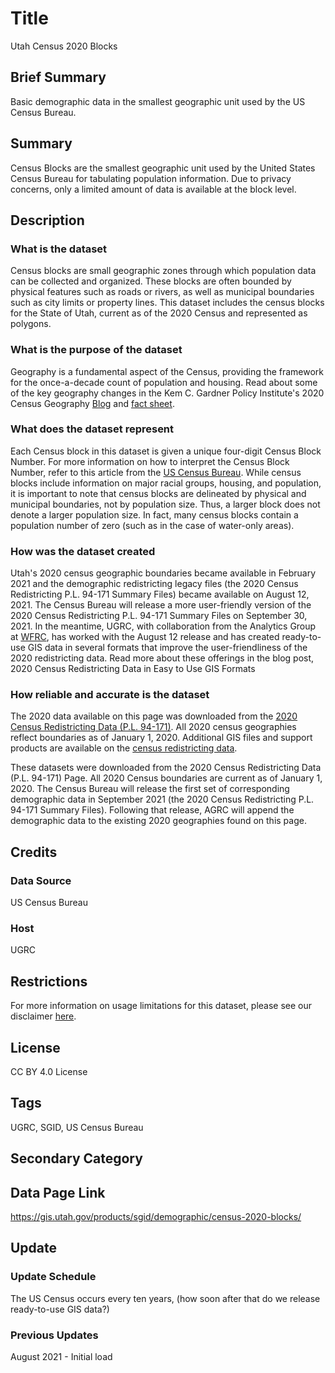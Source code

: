 <!-- The filename should match the OpenSGID layer_name. For example, roads.md. The category will be inferred from the directory structure -->

# Title

<!-- The human-readable layer name that should match the pageTitle item in the data page's metadata. If it's a statewide layer, it should include "Utah", e.g. "Utah Roads" -->
Utah Census 2020 Blocks

## Brief Summary

<!-- A super-short, one-liner description of the dataset. Corresponds to the pageDescription item in the data page's metadata -->
Basic demographic data in the smallest geographic unit used by the US Census Bureau.

## Summary

<!-- A brief (<2048 characters for AGOL) explanation of the dataset to give the user a high-level overview of what the layer is when skimming lists of datasets. Will be the first description people see in Hub open data and should match the Summary section of the layer's data page  -->
Census Blocks are the smallest geographic unit used by the United States Census Bureau for tabulating population information. Due to privacy concerns, only a limited amount of data is available at the block level.

## Description

<!-- A more in-depth explanation of the dataset, where it came from and how its created, so the user can decide if its what they need. -->

### What is the dataset

Census blocks are small geographic zones through which population data can be collected and organized. These blocks are often bounded by physical features such as roads or rivers, as well as municipal boundaries such as city limits or property lines. This dataset includes the census blocks for the State of Utah, current as of the 2020 Census and represented as polygons.

### What is the purpose of the dataset

Geography is a fundamental aspect of the Census, providing the framework for the once-a-decade count of population and housing. Read about some of the key geography changes in the Kem C. Gardner Policy Institute's 2020 Census Geography [Blog](https://gardner.utah.edu/blog/blog-whats-new-in-utahs-census-2020-geography/) and [fact sheet](https://d36oiwf74r1rap.cloudfront.net/wp-content/uploads/Geog-FS-Mar2021.pdf).

### What does the dataset represent

Each Census block in this dataset is given a unique four-digit Census Block Number. For more information on how to interpret the Census Block Number, refer to this article from the [US Census Bureau](https://www.census.gov/newsroom/blogs/random-samplings/2011/07/what-are-census-blocks.html). While census blocks include information on major racial groups, housing, and population, it is important to note that census blocks are delineated by physical and municipal boundaries, not by population size. Thus, a larger block does not denote a larger population size. In fact, many census blocks contain a population number of zero (such as in the case of water-only areas).

### How was the dataset created

Utah's 2020 census geographic boundaries became available in February 2021 and the demographic redistricting legacy files (the 2020 Census Redistricting P.L. 94-171 Summary Files) became available on August 12, 2021. The Census Bureau will release a more user-friendly version of the 2020 Census Redistricting P.L. 94-171 Summary Files on September 30, 2021. In the meantime, UGRC, with collaboration from the Analytics Group at [WFRC](https://wfrc.org/), has worked with the August 12 release and has created ready-to-use GIS data in several formats that improve the user-friendliness of the 2020 redistricting data. Read more about these offerings in the blog post, 2020 Census Redistricting Data in Easy to Use GIS Formats

### How reliable and accurate is the dataset

The 2020 data available on this page was downloaded from the [2020 Census Redistricting Data (P.L. 94-171)](https://www.census.gov/programs-surveys/decennial-census/about/rdo/summary-files.html#P2). All 2020 census geographies reflect boundaries as of January 1, 2020. Additional GIS files and support products are available on the [census redistricting data](https://www.census.gov/programs-surveys/decennial-census/about/rdo/summary-files.html#P2).

These datasets were downloaded from the 2020 Census Redistricting Data (P.L. 94-171) Page. All 2020 Census boundaries are current as of January 1, 2020. The Census Bureau will release the first set of corresponding demographic data in September 2021 (the 2020 Census Redistricting P.L. 94-171 Summary Files). Following that release, AGRC will append the demographic data to the existing 2020 geographies found on this page.

## Credits

### Data Source

<!-- Who created or provides the data. For roads, this would be UDOT, Counties -->
US Census Bureau

### Host

<!-- Who is aggregating and hosting the feature service, downloadable zip file, etc. For roads, this would be UGRC -->
UGRC

## Restrictions

<!-- Any usage limitations or constraints on where or how the dataset can be used, including disclaimers and attribution rules -->

For more information on usage limitations for this dataset, please see our disclaimer [here](https://gis.utah.gov/documentation/policy/license/#disclaimer).

## License
<!-- The license the data are released under. Will usually be CC BY 4.0, but could be different. -->
CC BY 4.0 License

## Tags

<!-- Each data set's tags should include the stewarding agency (UGRC, DWR, etc), "SGID," and the layer's category. Add any other relevant tags, but don't include any words in the layer's title-->
UGRC, SGID, US Census Bureau

## Secondary Category

<!-- Another category the layer fits in, if applicable. Can be left blank. -->

## Data Page Link

<!-- Link to the layer's data page on gis.utah.gov -->
https://gis.utah.gov/products/sgid/demographic/census-2020-blocks/

## Update

### Update Schedule

<!-- A general description of when the dataset is updated- weekly, quarterly, as needed, etc -->
The US Census occurs every ten years, (how soon after that do we release ready-to-use GIS data?)

### Previous Updates

<!-- A list of previous updates, matching the updateHistory from the data page -->
August 2021 - Initial load